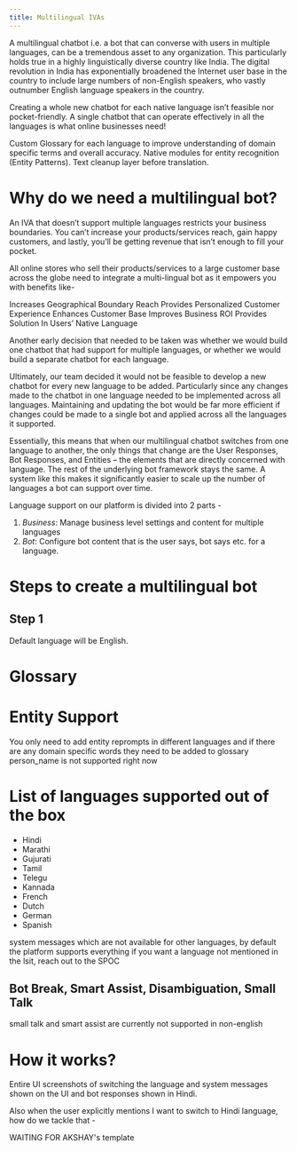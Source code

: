 ```yaml
---
title: Multilingual IVAs
---
```


A multilingual chatbot i.e. a bot that can converse with users in multiple languages, can be a tremendous asset to any organization. This particularly holds true in a highly linguistically diverse country like India. The digital revolution in India has exponentially broadened the Internet user base in the country to include large numbers of non-English speakers, who vastly outnumber English language speakers in the country.

Creating a whole new chatbot for each native language isn’t feasible nor pocket-friendly. A single chatbot that can operate effectively in all the languages is what online businesses need! 

Custom Glossary for each language to improve understanding of domain specific terms and overall accuracy.
Native modules for entity recognition (Entity Patterns).
Text cleanup layer before translation.

# Why do we need a multilingual bot?

An IVA that doesn’t support multiple languages restricts your business boundaries. You can’t increase your products/services reach, gain happy customers, and lastly, you’ll be getting revenue that isn’t enough to fill your pocket. 

All online stores who sell their products/services to a large customer base across the globe need to integrate a multi-lingual bot as it empowers you with benefits like-

Increases Geographical Boundary Reach
Provides Personalized Customer Experience 
Enhances Customer Base
Improves Business ROI
Provides Solution In Users’ Native Language

Another early decision that needed to be taken was whether we would build one chatbot that had support for multiple languages, or whether we would build a separate chatbot for each language.

Ultimately, our team decided it would not be feasible to develop a new chatbot for every new language to be added. Particularly since any changes made to the chatbot in one language needed to be implemented across all languages. Maintaining and updating the bot would be far more efficient if changes could be made to a single bot and applied across all the languages it supported.

Essentially, this means that when our multilingual chatbot switches from one language to another, the only things that change are the User Responses, Bot Responses, and Entities – the elements that are directly concerned with language. The rest of the underlying bot framework stays the same. A system like this makes it significantly easier to scale up the number of languages a bot can support over time.

Language support on our platform is divided into 2 parts -

1. *Business*: Manage business level settings and content for multiple languages  
2. *Bot*: Configure bot content that is the user says, bot says etc. for a language. 

# Steps to create a multilingual bot

## Step 1

Default language will be English.

# Glossary

# Entity Support

You only need to add entity reprompts in different languages and if there are any domain specific words they need to be added to glossary
person_name is not supported right now

# List of languages supported out of the box

- Hindi
- Marathi
- Gujurati
- Tamil
- Telegu
- Kannada
- French
- Dutch
- German
- Spanish

system messages which are not available for other languages, by default the platform supports everything
if you want a language not mentioned in the lsit, reach out to the SPOC

## Bot Break, Smart Assist, Disambiguation, Small Talk

small talk and smart assist are currently not supported in non-english

# How it works?

Entire UI screenshots of switching the language and system messages shown on the UI and bot responses shown in Hindi.

Also when the user explicitly mentions I want to switch to Hindi language, how do we tackle that -

WAITING FOR AKSHAY's template
